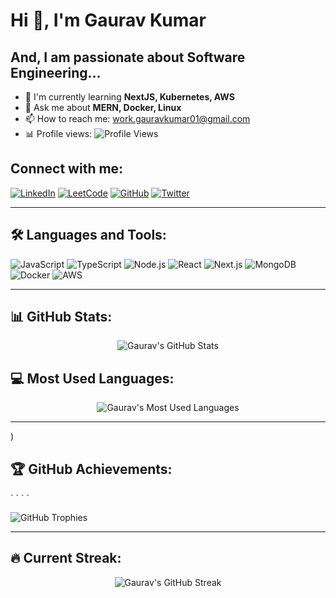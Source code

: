 # Hi 👋, I'm Gaurav Kumar

## And, I am passionate about Software Engineering...

- 🌱 I'm currently learning **NextJS, Kubernetes, AWS**
- 💬 Ask me about **MERN, Docker, Linux**
- 📫 How to reach me: work.gauravkumar01@gmail.com
- 📊 Profile views: ![Profile Views](https://komarev.com/ghpvc/?username=gauravjalap)

## Connect with me:
[![LinkedIn](https://img.shields.io/badge/LinkedIn-blue?style=flat-square&logo=linkedin)](https://linkedin.com/in/gauravjalap)
[![LeetCode](https://img.shields.io/badge/LeetCode-orange?style=flat-square&logo=leetcode)](https://leetcode.com/gauravjalap)
[![GitHub](https://img.shields.io/badge/GitHub-black?style=flat-square&logo=github)](https://github.com/gauravjalap)
[![Twitter](https://img.shields.io/badge/Twitter-blue?style=flat-square&logo=twitter)](https://twitter.com/gauravkumar0109)

---

## 🛠 Languages and Tools:
![JavaScript](https://img.shields.io/badge/-JavaScript-F7DF1E?style=flat-square&logo=javascript)
![TypeScript](https://img.shields.io/badge/-TypeScript-007ACC?style=flat-square&logo=typescript)
![Node.js](https://img.shields.io/badge/-Node.js-339933?style=flat-square&logo=node.js)
![React](https://img.shields.io/badge/-React-61DAFB?style=flat-square&logo=react)
![Next.js](https://img.shields.io/badge/-Next.js-black?style=flat-square&logo=next.js)
![MongoDB](https://img.shields.io/badge/-MongoDB-47A248?style=flat-square&logo=mongodb)
![Docker](https://img.shields.io/badge/-Docker-2496ED?style=flat-square&logo=docker)
![AWS](https://img.shields.io/badge/-AWS-FF9900?style=flat-square&logo=amazon-aws)
<!--!![Redis](https://img.shields.io/badge/-Redis-DC382D?style=flat-square&logo=redis)-->

---

## 📊 GitHub Stats:
<p align="center">
  <img src="https://github-readme-stats.vercel.app/api?username=gauravjalap&show_icons=true&theme=radical" alt="Gaurav's GitHub Stats" />
</p>

## 💻 Most Used Languages:
<p align="center">
  <img src="https://github-readme-stats.vercel.app/api/top-langs/?username=gauravjalap&layout=compact&theme=radical" alt="Gaurav's Most Used Languages" />
</p>

---
)

## 🏆 GitHub Achievements:
<!--- 🏅 Total Contributions: ` Add your contribution data manually or via a stat generator -->`
<!--- 🌟 Total Stars: `<!-- Add total stars data manually -->`
<!--- 🛠 Total Repositories: `<!-- Manually update this number -->`
<!--- 🧑‍💻 Contributed to: `<!-- You can manually track your contributions to open source projects here -->`

<!-- Add additional GitHub badges/achievements from https://github.com/ryo-ma/github-profile-trophy -->
![GitHub Trophies](https://github-profile-trophy.vercel.app/?username=gauravjalap&theme=radical&no-bg=true)

---

## 🔥 Current Streak:
<p align="center">
  <img src="https://github-readme-streak-stats.herokuapp.com/?user=gauravjalap&theme=radical" alt="Gaurav's GitHub Streak" />
</p>

